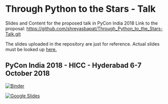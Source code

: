 # Through Python to the Stars - Talk 
Slides and Content for the proposed talk in PyCon India 2018
Link to the proposal: https://github.com/shreyasbapat/Through_Python_to_the_Stars-Talk.git

The slides uploaded in the repository are just for reference. Actual slides must be looked up [here.](https://docs.google.com/presentation/d/1QhGIjuH9NeVeCfxgdPtqRIxoBDBqleSLuAaqTi3mcfM/edit?usp=sharing)


## PyCon India 2018 - HICC - Hyderabad 6-7 October 2018

[![Binder](https://mybinder.org/badge.svg)](https://mybinder.org/v2/gh/Juanlu001/icrat-talk/master?filepath=Talk.ipynb)

[![Google Slides](https://mybinder.org/badge.svg)](https://docs.google.com/presentation/d/1QhGIjuH9NeVeCfxgdPtqRIxoBDBqleSLuAaqTi3mcfM/edit?usp=sharing)